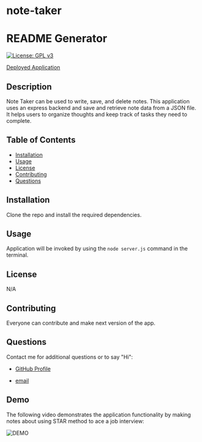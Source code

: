 # note-taker

# README Generator

[![License: GPL v3](https://img.shields.io/badge/License-GPLv3-blue.svg)](https://www.gnu.org/licenses/gpl-3.0)

[Deployed Application](https://gentle-beach-54332.herokuapp.com/)

## Description

Note Taker can be used to write, save, and delete notes. This application uses an express backend and save and retrieve note data from a JSON file. It helps users to organize thoughts and keep track of tasks they need to complete.


## Table of Contents

- [Installation](#installation)
- [Usage](#usage)
- [License](#license)
- [Contributing](#contributing)
- [Questions](#questions)

## Installation

Clone the repo and install the required dependencies.

## Usage

Application will be invoked by using the `node server.js` command in the terminal.

## License

N/A

## Contributing

Everyone can contribute and make next version of the app.

## Questions

Contact me for additional questions or to say "Hi":

- [GitHub Profile](https://github.com/kiankovskaia)

- [email](mailto:kiankovskaia@gmail.com)

## Demo

The following video demonstrates the application functionality by making notes about using STAR method to ace a job interview:

![DEMO](demo.gif)